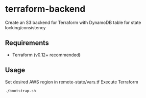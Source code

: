 # terraform-backend
Create an S3 backend for Terraform with DynamoDB table for state locking/consistency

## Requirements
* Terraform (v0.12+ recommended)

## Usage
Set desired AWS region in remote-state/vars.tf
Execute Terraform
```
./bootstrap.sh
```